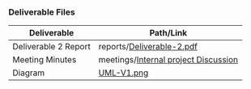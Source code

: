 ### Deliverable Files
| Deliverable | Path/Link |
| ----------- | ----------- |
| Deliverable 2 Report | reports/[Deliverable-2.pdf](https://github.com/jeremyglebe/5430-Software-Engineering/blob/main/reports/Deliverable-2.pdf) |
| Meeting Minutes | meetings/[Internal project Discussion](https://github.com/jeremyglebe/5430-Software-Engineering/blob/main/meetings/Internal%20project%20Discussion) |
| Diagram | [UML-V1.png](https://github.com/jeremyglebe/5430-Software-Engineering/blob/main/plans/UML-V1.png) |
